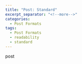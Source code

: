 ```yaml
---
title: "Post: Standard"
excerpt_separator: "<!--more-->"
categories:
  - Post Formats
tags:
  - Post Formats
  - readability
  - standard
---
```


post

